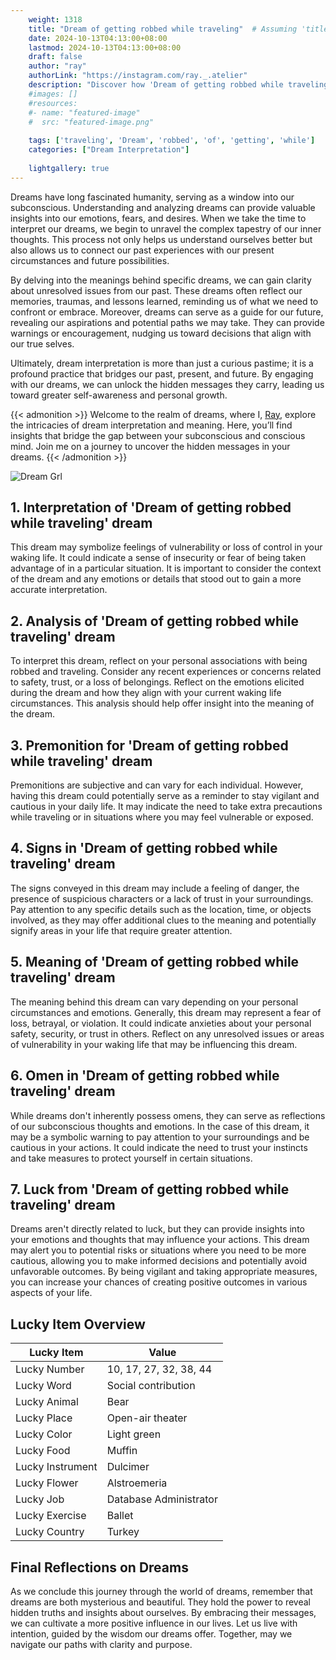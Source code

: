 ```yaml
---
    weight: 1318
    title: "Dream of getting robbed while traveling"  # Assuming 'title' column exists
    date: 2024-10-13T04:13:00+08:00
    lastmod: 2024-10-13T04:13:00+08:00
    draft: false
    author: "ray"
    authorLink: "https://instagram.com/ray._.atelier"
    description: "Discover how 'Dream of getting robbed while traveling' can interpret your future and uncover its significant meanings in your life."
    #images: []
    #resources:
    #- name: "featured-image"
    #  src: "featured-image.png"
    
    tags: ['traveling', 'Dream', 'robbed', 'of', 'getting', 'while']
    categories: ["Dream Interpretation"]
    
    lightgallery: true
---
```

    
Dreams have long fascinated humanity, serving as a window into our subconscious. Understanding and analyzing dreams can provide valuable insights into our emotions, fears, and desires. When we take the time to interpret our dreams, we begin to unravel the complex tapestry of our inner thoughts. This process not only helps us understand ourselves better but also allows us to connect our past experiences with our present circumstances and future possibilities.

By delving into the meanings behind specific dreams, we can gain clarity about unresolved issues from our past. These dreams often reflect our memories, traumas, and lessons learned, reminding us of what we need to confront or embrace. Moreover, dreams can serve as a guide for our future, revealing our aspirations and potential paths we may take. They can provide warnings or encouragement, nudging us toward decisions that align with our true selves.

Ultimately, dream interpretation is more than just a curious pastime; it is a profound practice that bridges our past, present, and future. By engaging with our dreams, we can unlock the hidden messages they carry, leading us toward greater self-awareness and personal growth.

{{< admonition >}}
Welcome to the realm of dreams, where I, [Ray](https://instagram.com/ray._.atelier), explore the intricacies of dream interpretation and meaning. Here, you’ll find insights that bridge the gap between your subconscious and conscious mind. Join me on a journey to uncover the hidden messages in your dreams.
{{< /admonition >}}

![Dream Grl](https://cdn.pixabay.com/photo/2017/11/02/03/35/gothic-2910057_1280.jpg "Dream Grl")

## 1. Interpretation of 'Dream of getting robbed while traveling' dream
 This dream may symbolize feelings of vulnerability or loss of control in your waking life. It could indicate a sense of insecurity or fear of being taken advantage of in a particular situation. It is important to consider the context of the dream and any emotions or details that stood out to gain a more accurate interpretation.

## 2. Analysis of 'Dream of getting robbed while traveling' dream
 To interpret this dream, reflect on your personal associations with being robbed and traveling. Consider any recent experiences or concerns related to safety, trust, or a loss of belongings. Reflect on the emotions elicited during the dream and how they align with your current waking life circumstances. This analysis should help offer insight into the meaning of the dream.

## 3. Premonition for 'Dream of getting robbed while traveling' dream
 Premonitions are subjective and can vary for each individual. However, having this dream could potentially serve as a reminder to stay vigilant and cautious in your daily life. It may indicate the need to take extra precautions while traveling or in situations where you may feel vulnerable or exposed.

## 4. Signs in 'Dream of getting robbed while traveling' dream
 The signs conveyed in this dream may include a feeling of danger, the presence of suspicious characters or a lack of trust in your surroundings. Pay attention to any specific details such as the location, time, or objects involved, as they may offer additional clues to the meaning and potentially signify areas in your life that require greater attention.

## 5. Meaning of 'Dream of getting robbed while traveling' dream
 The meaning behind this dream can vary depending on your personal circumstances and emotions. Generally, this dream may represent a fear of loss, betrayal, or violation. It could indicate anxieties about your personal safety, security, or trust in others. Reflect on any unresolved issues or areas of vulnerability in your waking life that may be influencing this dream.

## 6. Omen in 'Dream of getting robbed while traveling' dream
 While dreams don't inherently possess omens, they can serve as reflections of our subconscious thoughts and emotions. In the case of this dream, it may be a symbolic warning to pay attention to your surroundings and be cautious in your actions. It could indicate the need to trust your instincts and take measures to protect yourself in certain situations.

## 7. Luck from 'Dream of getting robbed while traveling' dream
 Dreams aren't directly related to luck, but they can provide insights into your emotions and thoughts that may influence your actions. This dream may alert you to potential risks or situations where you need to be more cautious, allowing you to make informed decisions and potentially avoid unfavorable outcomes. By being vigilant and taking appropriate measures, you can increase your chances of creating positive outcomes in various aspects of your life.

## Lucky Item Overview
| Lucky Item          | Value              |
|---------------|--------------------|
| Lucky Number        | 10, 17, 27, 32, 38, 44  |
| Lucky Word          | Social contribution |
| Lucky Animal        | Bear |
| Lucky Place         | Open-air theater     |
| Lucky Color         | Light green     |
| Lucky Food          | Muffin      |
| Lucky Instrument    | Dulcimer |
| Lucky Flower        | Alstroemeria    |
| Lucky Job           | Database Administrator       |
| Lucky Exercise      | Ballet  |
| Lucky Country       | Turkey    |


##  Final Reflections on Dreams

As we conclude this journey through the world of dreams, remember that dreams are both mysterious and beautiful. They hold the power to reveal hidden truths and insights about ourselves. By embracing their messages, we can cultivate a more positive influence in our lives. Let us live with intention, guided by the wisdom our dreams offer. Together, may we navigate our paths with clarity and purpose.
